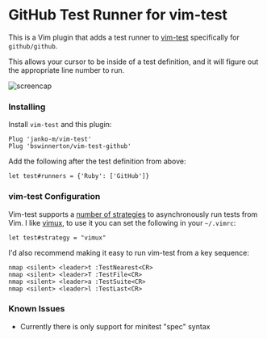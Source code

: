 # GitHub Test Runner for vim-test

This is a Vim plugin that adds a test runner to
[vim-test](https://github.com/janko-m/vim-test) specifically for
`github/github`.

This allows your cursor to be inside of a test definition, and it will figure
out the appropriate line number to run.

![screencap](https://cloud.githubusercontent.com/assets/934497/12875253/0009a10a-cdb4-11e5-9182-6bf586bc344c.gif)

### Installing

Install `vim-test` and this plugin:

```vimscript
Plug 'janko-m/vim-test'
Plug 'bswinnerton/vim-test-github'
```

Add the following after the test definition from above:

```vimscript
let test#runners = {'Ruby': ['GitHub']}
```

### vim-test Configuration

Vim-test supports a [number of
strategies](https://github.com/janko-m/vim-test#strategies) to asynchronously
run tests from Vim. I like [vimux](https://github.com/benmills/vimux), to use it
you can set the following in your `~/.vimrc`:

```vimscript
let test#strategy = "vimux"
```

I'd also recommend making it easy to run vim-test from a key sequence:

```vimscript
nmap <silent> <leader>t :TestNearest<CR>
nmap <silent> <leader>T :TestFile<CR>
nmap <silent> <leader>a :TestSuite<CR>
nmap <silent> <leader>l :TestLast<CR>
```

### Known Issues

- Currently there is only support for minitest "spec" syntax
